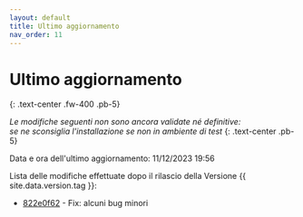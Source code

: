 ```yaml
---
layout: default
title: Ultimo aggiornamento
nav_order: 11
---
```


# Ultimo aggiornamento
{: .text-center .fw-400 .pb-5}

_Le modifiche seguenti non sono ancora validate né definitive:<br>se ne sconsiglia l'installazione se non in ambiente di test_
{: .text-center .pb-5}

Data e ora dell'ultimo aggiornamento: 11/12/2023 19:56

Lista delle modifiche effettuate dopo il rilascio della Versione {{ site.data.version.tag }}:

- [822e0f62](http://github.com/iisgiua/giuaschool/commit/822e0f628c22d520413c77f0e86628aab48278d1) - Fix: alcuni bug minori

